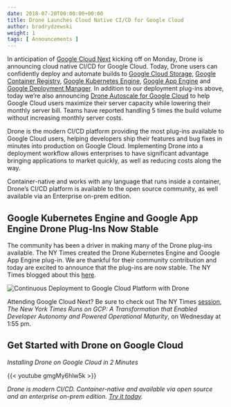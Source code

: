 ```yaml
---
date: 2018-07-20T00:00:00+00:00
title: Drone Launches Cloud Native CI/CD for Google Cloud
author: bradrydzewski
weight: 1
tags: [ Announcements ]
---
```


In anticipation of [Google Cloud Next](https://cloud.withgoogle.com/next18/sf/) kicking off on Monday, Drone is announcing cloud native CI/CD for Google Cloud. Today, Drone users can confidently deploy and automate builds to [Google Cloud Storage](http://plugins.drone.io/drone-plugins/drone-gcs/), [Google Container Registry](http://plugins.drone.io/drone-plugins/drone-gcr/), [Google Kubernetes Engine](https://github.com/nytimes/drone-gke), [Google App Engine](https://github.com/NYTimes/drone-gae) and [Google Deployment Manager](https://github.com/NYTimes/drone-gdm). In addition to our deployment plug-ins above, today we’re also announcing [Drone Autoscale for Google Cloud](https://autoscale.drone.io/intro/google/) to help Google Cloud users maximize their server capacity while lowering their monthly server bill. Teams have reported handling 5 times the build volume without increasing monthly server costs.

Drone is the modern CI/CD platform providing the most plug-ins available to Google Cloud users, helping developers ship their features and bug fixes in minutes into production on Google Cloud. Implementing Drone into a deployment workflow allows enterprises to have significant advantage bringing applications to market quickly, as well as reducing costs along the way.

Container-native and works with any language that runs inside a container, Drone’s CI/CD platform is available to the open source community, as well available via an Enterprise on-prem edition.

## Google Kubernetes Engine and Google App Engine Drone Plug-Ins Now Stable

The community has been a driver in making many of the Drone plug-ins available. The NY Times created the Drone Kubernetes Engine and Google App Engine plug-in. We are thankful for their community contribution and today are excited to announce that the plug-ins are now stable. The NY Times blogged about this [here](https://open.blogs.nytimes.com/2017/01/12/continuous-deployment-to-google-cloud-platform-with-drone/). 

![Continuous Deployment to Google Cloud Platform with Drone](/images/nyt_drone_gcp.png)

Attending Google Cloud Next? Be sure to check out The NY Times [session](https://cloud.withgoogle.com/next18/sf/sessions/session/156138), _The New York Times Runs on GCP: A Transformation that Enabled Developer Autonomy and Powered Operational Maturity_, on Wednesday at 1:55 pm.

## Get Started with Drone on Google Cloud 

_Installing Drone on Google Cloud in 2 Minutes_

<div class="youtube">
{{< youtube gmgMy6hlw5k >}}
</div>

_Drone is modern CI/CD. Container-native and available via open source and an enterprise on-prem edition. [Try it today](https://drone.io)._
